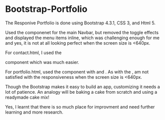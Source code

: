 # Bootstrap-Portfolio

The Responive Portfolio is done using Bootstrap 4.3.1, CSS 3, and Html 5.

Used the <Navbar> componenet for the main Navbar, but removed the toggle effects and displayed the menu items inline, which was challenging enough for me and yes, it is not at all looking perfect when the screen size is <640px.

For contact.html, I used the <form> component which was much easier.

For portfolio.html, used the <container> component with <row> and <col>. As with the <navbar>, am not satisfied with the responsiveness when the screen size is <640px.

Though the Bootstrap makes it easy to build an app, customizing it needs a lot of patience. An analogy will be baking a cake from scratch and using a readymade cake mix!

Yes, I learnt that there is so much place for improvment and need further learning and more research.